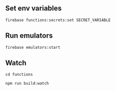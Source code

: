 ## Set env variables

`firebase functions:secrets:set SECRET_VARIABLE`

## Run emulators

`firebase emulators:start`

## Watch

`cd functions`

`npm run build:watch`